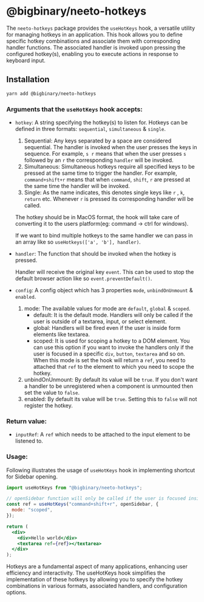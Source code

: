 # @bigbinary/neeto-hotkeys

The `neeto-hotkeys` package provides the `useHotKeys` hook, a versatile utility for managing hotkeys in an application. 
This hook allows you to define specific hotkey combinations and associate them with corresponding handler functions. 
The associated handler is invoked upon pressing the configured hotkey(s), enabling you to execute actions in response to keyboard input.

## Installation

```zsh
yarn add @bigbinary/neeto-hotkeys
```

### Arguments that the `useHotKeys` hook accepts:

- `hotkey`: A string specifying the hotkey(s) to listen for. Hotkeys can be
  defined in three formats: `sequential`, `simultaneous` & `single`.

  1.  Sequential: Any keys separated by a space are considered sequential. The
      handler is invoked when the user presses the keys in sequence. For
      example, `s r` means that when the user presses `s` followed by an `r` the
      corresponding `handler` will be invoked.
  2.  Simultaneous: Simultaneous hotkeys require all specified keys to be
      pressed at the same time to trigger the handler. For example,
      `command+shift+r` means that when `command`, `shift`, `r` are pressed at
      the same time the handler will be invoked.
  3.  Single: As the name indicates, this denotes single keys like `r` , `k`,
      `return` etc. Whenever `r` is pressed its corresponding handler will be
      called.

  The hotkey should be in MacOS format, the hook will take care of converting it
  to the users platform(eg: command -> ctrl for windows).

  If we want to bind multiple hotkeys to the same handler we can pass in an
  array like so `useHotkeys(['a', 'b'], handler)`.

- `handler`: The function that should be invoked when the hotkey is pressed.

  Handler will receive the original key `event`. This can be used to stop the
  default browser action like so `event.preventDefault()`.

- `config`: A config object which has 3 properties `mode`, `unbindOnUnmount` &
  `enabled`.
  1.  mode: The available values for mode are `default`, `global` & `scoped`.
      - default: It is the default mode. Handlers will only be called if the
        user is outside of a textarea, input, or select element.
      - global: Handlers will be fired even if the user is inside form elements
        like textarea.
      - scoped: It is used for scoping a hotkey to a DOM element. You can use
        this option if you want to invoke the handlers only if the user is
        focused in a specific `div`, `button`, `textarea` and so on. When this
        mode is set the hook will return a `ref`, you need to attached that
        `ref` to the element to which you need to scope the hotkey.
  2.  unbindOnUnmount: By default its value will be `true`. If you don't want a
      handler to be unregistered when a component is unmounted then set the
      value to `false`.
  3.  enabled: By default its value will be `true`. Setting this to `false` will
      not register the hotkey.

### Return value:

- `inputRef`: A `ref` which needs to be attached to the input element to be
  listened to.

### Usage:

Following illustrates the usage of `useHotKeys` hook in implementing shortcut for
Sidebar opening.

```jsx
import useHotKeys from "@bigbinary/neeto-hotkeys";

// openSidebar function will only be called if the user is focused inside the textarea and performs the key combination.
const ref = useHotKeys("command+shift+r", openSidebar, {
  mode: "scoped",
});

return (
  <div>
    <div>Hello world</div>
    <textarea ref={ref}></textarea>
  </div>
);
```

Hotkeys are a fundamental aspect of many applications, enhancing user efficiency
and interactivity. The useHotKeys hook simplifies the implementation of these
hotkeys by allowing you to specify the hotkey combinations in various formats,
associated handlers, and configuration options.

